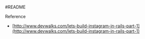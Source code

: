 #README

Reference

* [http://www.devwalks.com/lets-build-instagram-in-rails-part-1](http://www.devwalks.com/lets-build-instagram-in-rails-part-1)



